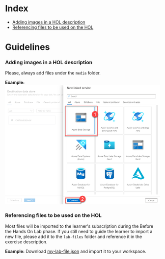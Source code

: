 # Index
<!-- TOC -->
- [Adding images in a HOL description](#adding-images-in-a-HOL-description)
- [Referencing files to be used on the HOL](#referencing-files-to-be-used-on-the-HOL)
<!-- /TOC -->


# Guidelines
### Adding images in a HOL description
Please, always add files under the `media` folder.

**Example:**
![](media/adf-copy-data-blob-storage.png 'Launch Workspace')

### Referencing files to be used on the HOL
Most files will be imported to the learner's subscription during the Before the Hands On Lab phase.
If you still need to guide the learner to import a new file, please add it to the `lab-files` folder and reference it in the exercise description.

**Example:** Download [my-lab-file.json](lab-files/my-lab-file.json 'Download it now!') and import it to your workspace.

